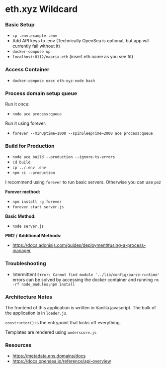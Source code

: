 # eth.xyz Wildcard

### Basic Setup

* `cp .env.example .env`
* Add API keys to .env (Technically OpenSea is optional, but app will currently fail without it)
* `docker-compose up`
* `localhost:8112/maaria.eth`
(insert.eth name as you see fit)
  
### Access Container
* `docker-compose exec eth-xyz-node bash`

### Process domain setup queue

Run it once:
* `node ace process:queue`

Run it using forever:
* `forever --minUptime=1000 --spinSleepTime=2000 ace process:queue`

### Build for Production
* `node ace build --production --ignore-ts-errors`
* `cd build`
* `cp ../.env .env`
* `npm ci --production`

I recommend using `forever` to run basic servers. Otherwise you can use `pm2`

**Forever method:**

* `npm install -g forever`
* `forever start server.js`
  
**Basic Method:**

* `node server.js`


**PM2 / Additional Methods:**

* https://docs.adonisjs.com/guides/deployment#using-a-process-manager

### Troubleshooting
* Intermittent `Error: Cannot find module '../lib/config/parse-runtime'` errors can be solved by accessing the docker container and running `rm -rf node_modules;npm install`

### Architecture Notes

The frontend of this application is written in Vanilla javascript. The bulk of the application is in `loader.js`.

`constructor()` is the entrypoint that kicks off everything.

Templates are rendered using `underscore.js`

### Resources

* https://metadata.ens.domains/docs
* https://docs.opensea.io/reference/api-overview
